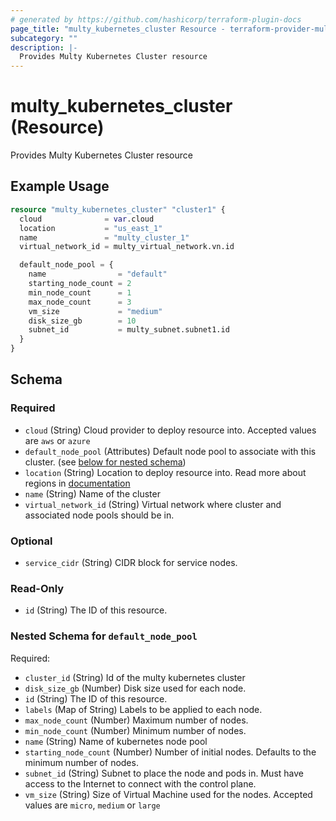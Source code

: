 ```yaml
---
# generated by https://github.com/hashicorp/terraform-plugin-docs
page_title: "multy_kubernetes_cluster Resource - terraform-provider-multy"
subcategory: ""
description: |-
  Provides Multy Kubernetes Cluster resource
---
```


# multy_kubernetes_cluster (Resource)

Provides Multy Kubernetes Cluster resource

## Example Usage

```terraform
resource "multy_kubernetes_cluster" "cluster1" {
  cloud              = var.cloud
  location           = "us_east_1"
  name               = "multy_cluster_1"
  virtual_network_id = multy_virtual_network.vn.id

  default_node_pool = {
    name                = "default"
    starting_node_count = 2
    min_node_count      = 1
    max_node_count      = 3
    vm_size             = "medium"
    disk_size_gb        = 10
    subnet_id           = multy_subnet.subnet1.id
  }
}
```

<!-- schema generated by tfplugindocs -->
## Schema

### Required

- `cloud` (String) Cloud provider to deploy resource into. Accepted values are `aws` or `azure`
- `default_node_pool` (Attributes) Default node pool to associate with this cluster. (see [below for nested schema](#nestedatt--default_node_pool))
- `location` (String) Location to deploy resource into. Read more about regions in [documentation](https://docs.multy.dev/regions)
- `name` (String) Name of the cluster
- `virtual_network_id` (String) Virtual network where cluster and associated node pools should be in.

### Optional

- `service_cidr` (String) CIDR block for service nodes.

### Read-Only

- `id` (String) The ID of this resource.

<a id="nestedatt--default_node_pool"></a>
### Nested Schema for `default_node_pool`

Required:

- `cluster_id` (String) Id of the multy kubernetes cluster
- `disk_size_gb` (Number) Disk size used for each node.
- `id` (String) The ID of this resource.
- `labels` (Map of String) Labels to be applied to each node.
- `max_node_count` (Number) Maximum number of nodes.
- `min_node_count` (Number) Minimum number of nodes.
- `name` (String) Name of kubernetes node pool
- `starting_node_count` (Number) Number of initial nodes. Defaults to the minimum number of nodes.
- `subnet_id` (String) Subnet to place the node and pods in. Must have access to the Internet to connect with the control plane.
- `vm_size` (String) Size of Virtual Machine used for the nodes. Accepted values are `micro`, `medium` or `large`


